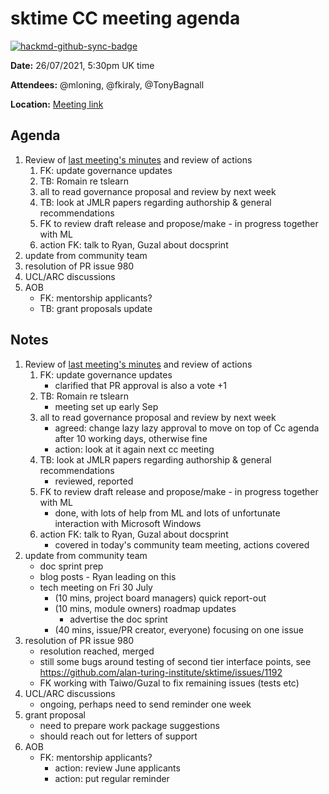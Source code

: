# sktime CC meeting agenda

[![hackmd-github-sync-badge](https://hackmd.io/y1OcL1QMQLiZjRwVB0t0RQ/badge)](https://hackmd.io/y1OcL1QMQLiZjRwVB0t0RQ)

**Date:** 
26/07/2021, 5:30pm UK time

**Attendees:** 
@mloning, @fkiraly, @TonyBagnall

**Location:** 
[Meeting link](https://teams.microsoft.com/l/meetup-join/19%3ameeting_NWUyYTBhYWItMjM1Ny00YWQ2LWE2MzEtMDMyM2I0Yjk5Njhi%40thread.v2/0?context=%7b%22Tid%22%3a%221faf88fe-a998-4c5b-93c9-210a11d9a5c2%22%2c%22Oid%22%3a%2223ec7df5-055e-4817-9351-b0eed7f4ba5c%22%7d)


## Agenda
1. Review of [last meeting's minutes](https://github.com/sktime/community-council/tree/master/previous_meetings) and review of actions
    1. FK: update governance updates
    2. TB: Romain re tslearn
    3. all to read governance proposal and review by next week
    4. TB: look at JMLR papers regarding authorship & general recommendations
    5. FK to review draft release and propose/make - in progress together with ML
    6. action FK: talk to Ryan, Guzal about docsprint
2. update from community team
3. resolution of PR issue 980
4. UCL/ARC discussions
5. AOB
    * FK: mentorship applicants?
    * TB: grant proposals update


## Notes
1. Review of [last meeting's minutes](https://github.com/sktime/community-council/tree/master/previous_meetings) and review of actions
    1. FK: update governance updates
        * clarified that PR approval is also a vote +1
    3. TB: Romain re tslearn
        * meeting set up early Sep
    5. all to read governance proposal and review by next week
        * agreed: change lazy lazy approval to move on top of Cc agenda after 10 working days, otherwise fine
        * action: look at it again next cc meeting
    6. TB: look at JMLR papers regarding authorship & general recommendations
        * reviewed, reported
    8. FK to review draft release and propose/make - in progress together with ML
        *    done, with lots of help from ML and lots of unfortunate interaction with Microsoft Windows
    9. action FK: talk to Ryan, Guzal about docsprint
        * covered in today's community team meeting, actions covered
2. update from community team
    * doc sprint prep
    * blog posts - Ryan leading on this
    * tech meeting on Fri 30 July
        - (10 mins, project board managers) quick report-out
        - (10 mins, module owners) roadmap updates
            - advertise the doc sprint
        - (40 mins, issue/PR creator, everyone) focusing on one issue
4. resolution of PR issue 980
    * resolution reached, merged
    * still some bugs around testing of second tier interface points, see https://github.com/alan-turing-institute/sktime/issues/1192
    * FK working with Taiwo/Guzal to fix remaining issues (tests etc)
6. UCL/ARC discussions
    * ongoing, perhaps need to send reminder one week
7. grant proposal
    * need to prepare work package suggestions
    * should reach out for letters of support
8. AOB
    * FK: mentorship applicants?
        * action: review June applicants
        * action: put regular reminder
